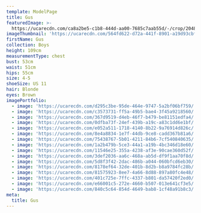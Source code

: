 ```yaml
---
template: ModelPage
title: Gus
featuredImage: >-
  https://ucarecdn.com/ca8a2be5-c1b8-444d-aa00-7685c7aab55d/-/crop/2048x1030/0,0/-/preview/
imageThumbnail: 'https://ucarecdn.com/564fd622-d72a-441f-8901-a19d93cbfaf2/'
firstName: Gus
collection: Boys
height: 109cm
measurementType: chest
bust: 53cm
waist: 51cm
hips: 55cm
size: 4-5
shoeSize: US 11
hair: Blonde
eyes: Brown
imagePortfolio:
  - image: 'https://ucarecdn.com/d295c3be-95de-464e-9747-5a2bf06bf759/'
  - image: 'https://ucarecdn.com/c3573731-ff5a-49b5-bae4-3f45a9218560/'
  - image: 'https://ucarecdn.com/367d9519-d4eb-46f7-b479-be81151edfa4/'
  - image: 'https://ucarecdn.com/0dfba73f-24ef-439b-a19c-a83c1dd6e1bf/'
  - image: 'https://ucarecdn.com/e052a511-1718-4140-8b22-9a76914d826c/'
  - image: 'https://ucarecdn.com/8e4a8834-1e7f-44db-9ce8-cadd367b81a6/'
  - image: 'https://ucarecdn.com/75438767-5b01-4211-84b6-7cf540840635/'
  - image: 'https://ucarecdn.com/1a2b479b-5ce3-44a1-a19b-4bc346d18e60/'
  - image: 'https://ucarecdn.com/11546e25-355a-4238-af3e-90cae360d52f/'
  - image: 'https://ucarecdn.com/3def2036-aa6c-468a-ab5d-df9f1aa70f8d/'
  - image: 'https://ucarecdn.com/5d8f3f42-2dac-486b-a044-060bfcd6eb30/'
  - image: 'https://ucarecdn.com/8178ef64-32de-401b-8d2b-b8a9784fc28b/'
  - image: 'https://ucarecdn.com/81575923-8ee7-4a66-8d88-897a80fc4e48/'
  - image: 'https://ucarecdn.com/401c725e-7ffc-4337-b801-da57420f2ed0/'
  - image: 'https://ucarecdn.com/e66001c5-272e-4660-b507-013e641cf3e5/'
  - image: 'https://ucarecdn.com/840c5c64-854d-4649-bab8-1cf48a91b8c3/'
meta:
  title: Gus
---
```


